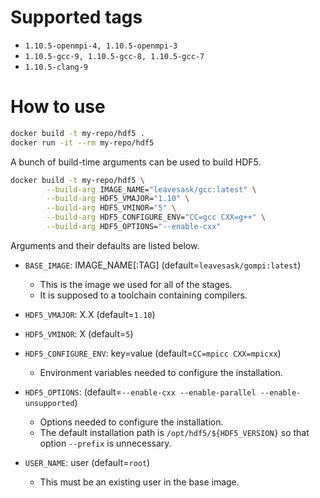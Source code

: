 # Supported tags

- `1.10.5-openmpi-4, 1.10.5-openmpi-3`
- `1.10.5-gcc-9, 1.10.5-gcc-8, 1.10.5-gcc-7`
- `1.10.5-clang-9`

# How to use

```bash
docker build -t my-repo/hdf5 .
docker run -it --rm my-repo/hdf5
```

A bunch of build-time arguments can be used to build HDF5.

```bash
docker build -t my-repo/hdf5 \
        --build-arg IMAGE_NAME="leavesask/gcc:latest" \
        --build-arg HDF5_VMAJOR="1.10" \
        --build-arg HDF5_VMINOR="5" \
        --build-arg HDF5_CONFIGURE_ENV="CC=gcc CXX=g++" \
        --build-arg HDF5_OPTIONS="--enable-cxx"
```

Arguments and their defaults are listed below.

- `BASE_IMAGE`: IMAGE_NAME\[:TAG\] (default=`leavesask/gompi:latest`)
  - This is the image we used for all of the stages.
  - It is supposed to a toolchain containing compilers.

- `HDF5_VMAJOR`: X.X (default=`1.10`)

- `HDF5_VMINOR`: X (default=`5`)

- `HDF5_CONFIGURE_ENV`: key=value (default=`CC=mpicc CXX=mpicxx`)
  - Environment variables needed to configure the installation.

- `HDF5_OPTIONS`: (default=`--enable-cxx --enable-parallel --enable-unsupported`)
  - Options needed to configure the installation.
  - The default installation path is `/opt/hdf5/${HDF5_VERSION}` so that option `--prefix` is unnecessary.

- `USER_NAME`: user (default=`root`)
  - This must be an existing user in the base image.
